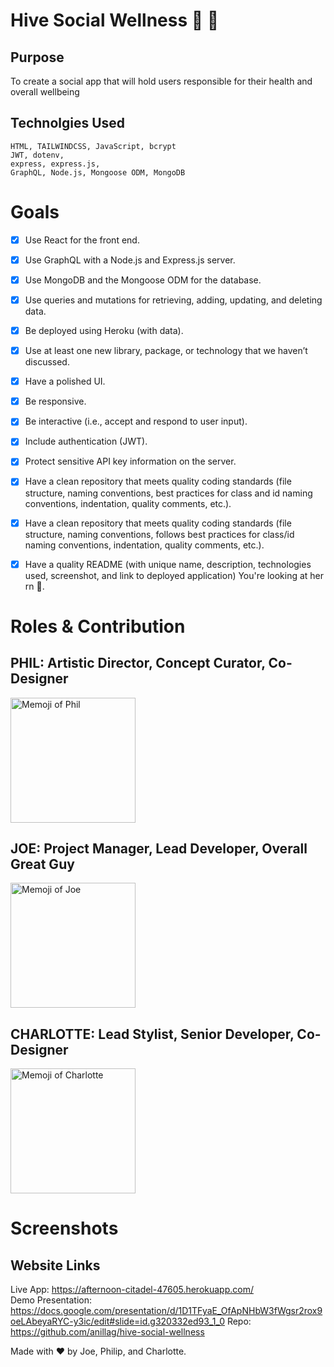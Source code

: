 # Hive Social Wellness 🐝 🍯

## Purpose 

To create a social app that will hold users responsible for their health and overall wellbeing 

## Technolgies Used

    HTML, TAILWINDCSS, JavaScript, bcrypt
    JWT, dotenv,
    express, express.js,
    GraphQL, Node.js, Mongoose ODM, MongoDB

# Goals 
- [x] Use React for the front end.
- [x] Use GraphQL with a Node.js and Express.js server.
- [x] Use MongoDB and the Mongoose ODM for the database.
- [x] Use queries and mutations for retrieving, adding, updating, and deleting data.
- [x] Be deployed using Heroku (with data).
- [x] Use at least one new library, package, or technology that we haven’t discussed.
- [x] Have a polished UI.
- [x] Be responsive.
- [x] Be interactive (i.e., accept and respond to user input).
- [x] Include authentication (JWT).
- [x] Protect sensitive API key information on the server.
- [x] Have a clean repository that meets quality coding standards (file structure, naming conventions, best practices for class and id naming conventions, indentation, quality comments, etc.).
- [x] Have a clean repository that meets quality coding standards (file structure, naming conventions, follows best practices for class/id naming conventions, indentation, quality comments, etc.).
- [x] Have a quality README (with unique name, description, technologies used, screenshot, and link to deployed application) You're looking at her rn 👀.



# Roles & Contribution

## PHIL: Artistic Director, Concept Curator, Co-Designer
<img src="https://user-images.githubusercontent.com/101064266/191400855-0d557df2-e58c-4ca9-9b00-ff6d4d1165e6.jpg" alt="Memoji of Phil" width="200"/>


<br>

## JOE: Project Manager, Lead Developer, Overall Great Guy 
<img src="https://user-images.githubusercontent.com/101064266/191400853-943804b3-25b6-4c56-a89f-b1eda9aa6a8e.jpg" alt="Memoji of Joe" width="200"/>


<br>

## CHARLOTTE: Lead Stylist, Senior Developer, Co-Designer
<img src="https://user-images.githubusercontent.com/101064266/191400852-a2978fe6-147b-472f-ba72-408976425542.jpg" alt="Memoji of Charlotte" width="200"/>

<br>

# Screenshots 




## Website Links

Live App: https://afternoon-citadel-47605.herokuapp.com/
<br>
Demo Presentation: https://docs.google.com/presentation/d/1D1TFyaE_OfApNHbW3fWgsr2rox9oeLAbeyaRYC-y3ic/edit#slide=id.g320332ed93_1_0
Repo: https://github.com/anillag/hive-social-wellness



Made with ❤️ by Joe, Philip, and Charlotte.
